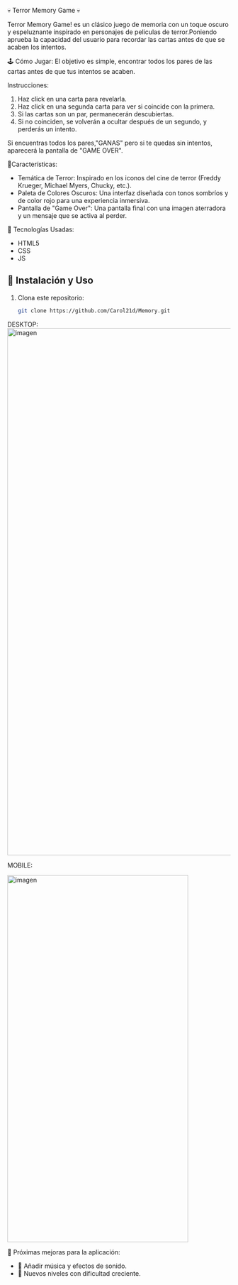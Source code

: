 💀 Terror Memory Game 💀

Terror Memory Game! es un clásico juego de memoria con un toque oscuro y espeluznante inspirado en personajes de peliculas de terror.Poniendo aprueba la capacidad del usuario para recordar las cartas antes de que se acaben los intentos.

🕹️ Cómo Jugar: 
El objetivo es simple, encontrar todos los pares de las cartas antes de que tus  intentos se acaben.

Instrucciones:
1. Haz click en una carta para revelarla.
2. Haz click en una segunda carta para ver si coincide con la primera.
3. Si las cartas son un par, permanecerán descubiertas.
4. Si no coinciden, se volverán a ocultar después de un segundo, y perderás un intento.

Si encuentras todos los pares,"GANAS" pero si te quedas sin intentos, aparecerá la pantalla de "GAME OVER".

🎨Características:
- Temática de Terror: Inspirado en los iconos del cine de terror (Freddy Krueger, Michael Myers, Chucky, etc.).
- Paleta de Colores Oscuros: Una interfaz diseñada con tonos sombríos y  de color rojo para una experiencia inmersiva.
- Pantalla de "Game Over": Una pantalla final con una imagen aterradora y un mensaje que se activa al perder.

🚀 Tecnologías Usadas:
- HTML5
- CSS
- JS
## 🚀 Instalación y Uso
1. Clona este repositorio:  
   ```bash
   git clone https://github.com/Carol21d/Memory.git

DESKTOP:
<img width="2144" height="1188" alt="imagen" src="https://github.com/user-attachments/assets/66762e66-d792-4e60-81b7-6161310fb6ff" />

MOBILE:

<img width="408" height="827" alt="imagen" src="https://github.com/user-attachments/assets/c4eab98d-bf6d-4097-b04b-2f781a60202b" />


📌 Próximas mejoras para la aplicación:
- 🎵 Añadir música y efectos de sonido.
- 🧩 Nuevos niveles con dificultad creciente.

